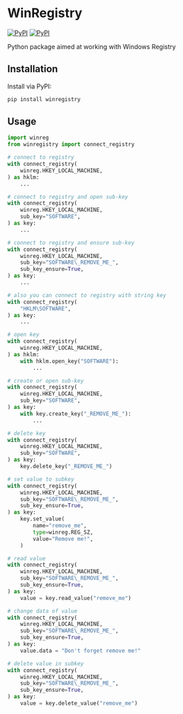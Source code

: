 # WinRegistry

[![PyPI](https://img.shields.io/pypi/v/winregistry.svg)](https://pypi.python.org/pypi/winregistry)
[![PyPI](https://img.shields.io/pypi/dm/winregistry.svg)](https://pypi.python.org/pypi/winregistry)

Python package aimed at working with Windows Registry 

## Installation

Install via PyPI:

```bash
pip install winregistry
```

## Usage

```python
import winreg
from winregistry import connect_registry

# connect to registry
with connect_registry(
    winreg.HKEY_LOCAL_MACHINE,
) as hklm:
    ...

# connect to registry and open sub-key
with connect_registry(
    winreg.HKEY_LOCAL_MACHINE,
    sub_key="SOFTWARE",
) as key:
    ...

# connect to registry and ensure sub-key
with connect_registry(
    winreg.HKEY_LOCAL_MACHINE,
    sub_key="SOFTWARE\_REMOVE_ME_",
    sub_key_ensure=True,
) as key:
    ...

# also you can connect to registry with string key
with connect_registry(
    "HKLM\SOFTWARE",
) as key:
    ...

# open key
with connect_registry(
    winreg.HKEY_LOCAL_MACHINE,
) as hklm:
    with hklm.open_key("SOFTWARE"):
        ...

# create or open sub-key
with connect_registry(
    winreg.HKEY_LOCAL_MACHINE,
    sub_key="SOFTWARE",
) as key:
    with key.create_key("_REMOVE_ME_"):
        ...

# delete key
with connect_registry(
    winreg.HKEY_LOCAL_MACHINE,
    sub_key="SOFTWARE",
) as key:
    key.delete_key("_REMOVE_ME_")

# set value to subkey
with connect_registry(
    winreg.HKEY_LOCAL_MACHINE,
    sub_key="SOFTWARE\_REMOVE_ME_",
    sub_key_ensure=True,
) as key:
    key.set_value(
        name="remove_me",
        type=winreg.REG_SZ,
        value="Remove me!",
    )

# read value
with connect_registry(
    winreg.HKEY_LOCAL_MACHINE,
    sub_key="SOFTWARE\_REMOVE_ME_",
    sub_key_ensure=True,
) as key:
    value = key.read_value("remove_me")

# change data of value
with connect_registry(
    winreg.HKEY_LOCAL_MACHINE,
    sub_key="SOFTWARE\_REMOVE_ME_",
    sub_key_ensure=True,
) as key:
    value.data = "Don't forget remove me!"

# delete value in subkey
with connect_registry(
    winreg.HKEY_LOCAL_MACHINE,
    sub_key="SOFTWARE\_REMOVE_ME_",
    sub_key_ensure=True,
) as key:
    value = key.delete_value("remove_me")

```
